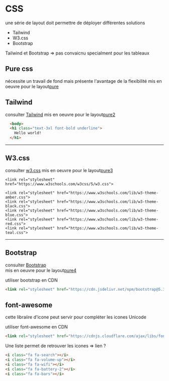 # CSS

une série de layout doit permettre de déployer différentes solutions

- Tailwind
- W3.css
- Bootstrap

Tailwind et Bootstrap => pas convaicnu specialment pour les tableaux

## Pure css
nécessite un travail de fond mais présente l'avantage de la flexibilité
mis en oeuvre pour le layout[pure](../srcLaravel/resources/views/layouts/pure.blade.php)

## Tailwind
consulter [Tailwind](https://tailwindcss.com/)
mis en oeuvre pour le layout[pure2](../srcLaravel/resources/views/layouts/pure2.blade.php)
```html
  <body>
  <h1 class="text-3xl font-bold underline">
    Hello world!
  </h1>
```

---
## W3.css
consulter [w3.css](https://www.w3schools.com/w3css/w3css_intro.asp)
mis en oeuvre pour le layout[pure3](../srcLaravel/resources/views/layouts/pure3.blade.php)
```
<link rel="stylesheet" href="https://www.w3schools.com/w3css/5/w3.css">

<link rel="stylesheet" href="https://www.w3schools.com/lib/w3-theme-amber.css">
<link rel="stylesheet" href="https://www.w3schools.com/lib/w3-theme-black.css">
<link rel="stylesheet" href="https://www.w3schools.com/lib/w3-theme-blue.css">
<link rel="stylesheet" href="https://www.w3schools.com/lib/w3-theme-red.css">
<link rel="stylesheet" href="https://www.w3schools.com/lib/w3-theme-teal.css">
```

---
## Bootstrap
consulter [Bootstrap](https://getbootstrap.com/docs/3.3/getting-started/)  
mis en oeuvre pour le layout[pure4](../srcLaravel/resources/views/layouts/pure4.blade.php)

utiliser bootstrap en CDN
```html
<link rel="stylesheet" href="https://cdn.jsdelivr.net/npm/bootstrap@5.3.7/dist/css/bootstrap.min.css">
```

## font-awesome
cette libraiire d'icone peut servir pour compléter les icones Unicode

utiliser font-awesome en CDN
```html
<link rel="stylesheet" href="https://cdnjs.cloudflare.com/ajax/libs/font-awesome/4.7.0/css/font-awesome.min.css">
```

Une liste permet de retrouver les icones => lien ?
```html
<i class="fa fa-search"></i>
<i class="fa fa-volume-up"></i>
<i class="fa fa-wifi"></i>
<i class="fa fa-battery-2"></i>
<i class="fa fa-bars"></i>
```


